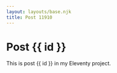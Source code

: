```yaml
---
layout: layouts/base.njk
title: Post 11910
---
```


# Post {{ id }}

This is post {{ id }} in my Eleventy project.
